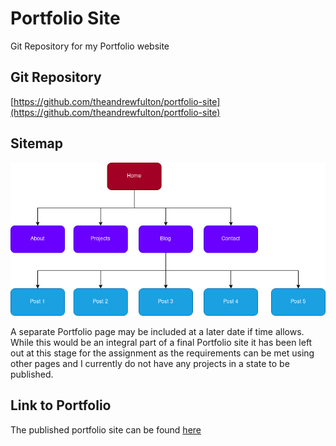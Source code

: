 # Portfolio Site
Git Repository for my Portfolio website

## Git Repository

[https://github.com/theandrewfulton/portfolio-site](https://github.com/theandrewfulton/portfolio-site)

## Sitemap

![sitemap](docs/sitemap/portfolio-sitemap-projects-blog-posts.jpg)

A separate Portfolio page may be included at a later date if time allows. While this would be an integral part of a final Portfolio site it has been left out at this stage for the assignment as the requirements can be met using other pages and I currently do not have any projects in a state to be published.

## Link to Portfolio

The published portfolio site can be found [here](https://theandrewfulton.netlify.app)